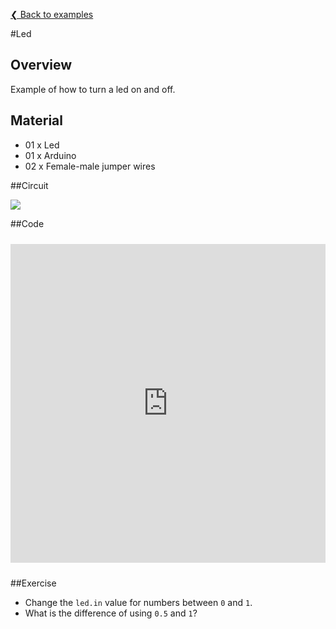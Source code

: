 [❮ Back to examples](http://kidshackday.github.io/kids/stockholm/#!robotics/code-examples.md)

#Led

## Overview
Example of how to turn a led on and off.

## Material
* 01 x Led
* 01 x Arduino
* 02 x Female-male jumper wires

##Circuit

![](https://cloud.githubusercontent.com/assets/122277/4789537/5596f712-5dc6-11e4-99d4-4acc53c9ebe8.png)

##Code

<iframe style="height: 510px; width: 100%; margin: 10px 0 10px;" allowTransparency="true" src="https://codebender.cc/embed/sketch:55962" frameborder="0"></iframe>

##Exercise
* Change the ````led.in```` value for numbers between ```0``` and ```1```.
* What is the difference of using ```0.5``` and ```1```? 
